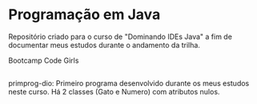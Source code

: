 # Programação em Java

Repositório criado para o curso de "Dominando IDEs Java" a fim de documentar meus estudos durante o andamento da trilha.

Bootcamp Code Girls
##
primprog-dio: Primeiro programa desenvolvido durante os meus estudos neste curso. Há 2 classes (Gato e Numero) com atributos nulos.
